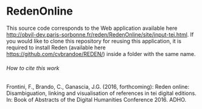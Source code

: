 # RedenOnline

This source code corresponds to the Web application available here http://obvil-dev.paris-sorbonne.fr/reden/RedenOnline/site/input-tei.html. If you would like to clone this repository for reusing this application, it is required to install Reden (available here https://github.com/cvbrandoe/REDEN/) inside a folder with the same name.

###### How to cite this work

Frontini, F., Brando, C., Ganascia, J.G. (2016, forthcoming): Reden online: Disambiguation, linking and visualisation of references in tei digital editions. In: Book of Abstracts of the Digital Humanities Conference 2016. ADHO.